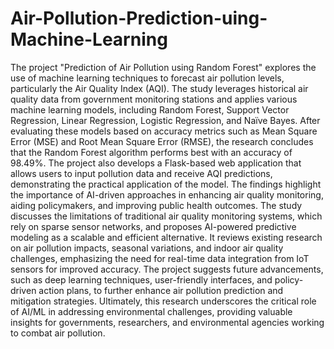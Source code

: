 # Air-Pollution-Prediction-uing-Machine-Learning
The project "Prediction of Air Pollution using Random Forest" explores the use of machine learning techniques to forecast air pollution levels, particularly the Air Quality Index (AQI). The study leverages historical air quality data from government monitoring stations and applies various machine learning models, including Random Forest, Support Vector Regression, Linear Regression, Logistic Regression, and Naïve Bayes. After evaluating these models based on accuracy metrics such as Mean Square Error (MSE) and Root Mean Square Error (RMSE), the research concludes that the Random Forest algorithm performs best with an accuracy of 98.49%. The project also develops a Flask-based web application that allows users to input pollution data and receive AQI predictions, demonstrating the practical application of the model. The findings highlight the importance of AI-driven approaches in enhancing air quality monitoring, aiding policymakers, and improving public health outcomes.
The study discusses the limitations of traditional air quality monitoring systems, which rely on sparse sensor networks, and proposes AI-powered predictive modeling as a scalable and efficient alternative. It reviews existing research on air pollution impacts, seasonal variations, and indoor air quality challenges, emphasizing the need for real-time data integration from IoT sensors for improved accuracy. The project suggests future advancements, such as deep learning techniques, user-friendly interfaces, and policy-driven action plans, to further enhance air pollution prediction and mitigation strategies. Ultimately, this research underscores the critical role of AI/ML in addressing environmental challenges, providing valuable insights for governments, researchers, and environmental agencies working to combat air pollution.
